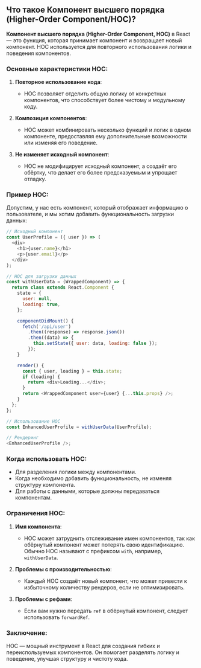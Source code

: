 ## Что такое Компонент высшего порядка (Higher-Order Component/HOC)?

**Компонент высшего порядка (Higher-Order Component, HOC)** в React — это функция, которая принимает компонент и возвращает новый компонент. HOC используется для повторного использования логики и поведения компонентов.

### Основные характеристики HOC:

1. **Повторное использование кода**:
   - HOC позволяет отделить общую логику от конкретных компонентов, что способствует более чистому и модульному коду.

2. **Композиция компонентов**:
   - HOC может комбинировать несколько функций и логик в одном компоненте, предоставляя ему дополнительные возможности или изменяя его поведение.

3. **Не изменяет исходный компонент**:
   - HOC не модифицирует исходный компонент, а создаёт его обёртку, что делает его более предсказуемым и упрощает отладку.

### Пример HOC:

Допустим, у нас есть компонент, который отображает информацию о пользователе, и мы хотим добавить функциональность загрузки данных:

```javascript
// Исходный компонент
const UserProfile = ({ user }) => (
  <div>
    <h1>{user.name}</h1>
    <p>{user.email}</p>
  </div>
);

// HOC для загрузки данных
const withUserData = (WrappedComponent) => {
  return class extends React.Component {
    state = {
      user: null,
      loading: true,
    };

    componentDidMount() {
      fetch('/api/user')
        .then((response) => response.json())
        .then((data) => {
          this.setState({ user: data, loading: false });
        });
    }

    render() {
      const { user, loading } = this.state;
      if (loading) {
        return <div>Loading...</div>;
      }
      return <WrappedComponent user={user} {...this.props} />;
    }
  };
};

// Использование HOC
const EnhancedUserProfile = withUserData(UserProfile);

// Рендеринг
<EnhancedUserProfile />;
```

### Когда использовать HOC:

- Для разделения логики между компонентами.
- Когда необходимо добавить функциональность, не изменяя структуру компонента.
- Для работы с данными, которые должны передаваться компонентам.

### Ограничения HOC:

1. **Имя компонента**:
   - HOC может затруднить отслеживание имен компонентов, так как обёрнутый компонент может потерять свою идентификацию. Обычно HOC называют с префиксом `with`, например, `withUserData`.

2. **Проблемы с производительностью**:
   - Каждый HOC создаёт новый компонент, что может привести к избыточному количеству рендеров, если не оптимизировать.

3. **Проблемы с рефами**:
   - Если вам нужно передать `ref` в обёрнутый компонент, следует использовать `forwardRef`.

### Заключение:
HOC — мощный инструмент в React для создания гибких и переиспользуемых компонентов. Он помогает разделять логику и поведение, улучшая структуру и чистоту кода.